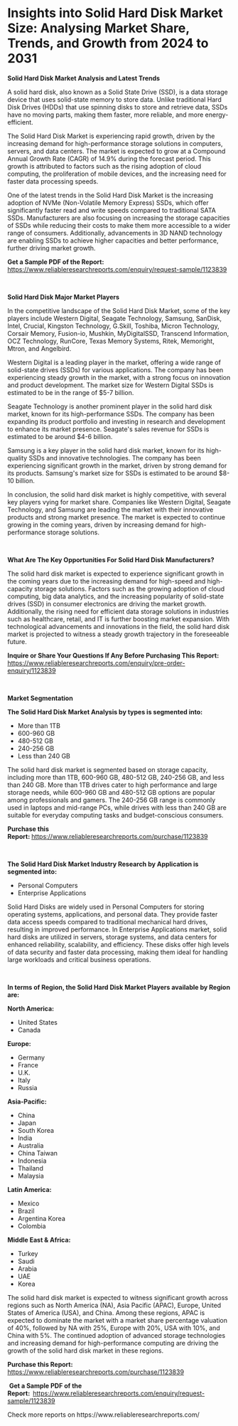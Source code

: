 <p><h1>Insights into Solid Hard Disk Market Size: Analysing Market Share, Trends, and Growth from 2024 to 2031</h1></p><p><strong>Solid Hard Disk Market Analysis and Latest Trends</strong></p>
<p><p>A solid hard disk, also known as a Solid State Drive (SSD), is a data storage device that uses solid-state memory to store data. Unlike traditional Hard Disk Drives (HDDs) that use spinning disks to store and retrieve data, SSDs have no moving parts, making them faster, more reliable, and more energy-efficient.</p><p>The Solid Hard Disk Market is experiencing rapid growth, driven by the increasing demand for high-performance storage solutions in computers, servers, and data centers. The market is expected to grow at a Compound Annual Growth Rate (CAGR) of 14.9% during the forecast period. This growth is attributed to factors such as the rising adoption of cloud computing, the proliferation of mobile devices, and the increasing need for faster data processing speeds.</p><p>One of the latest trends in the Solid Hard Disk Market is the increasing adoption of NVMe (Non-Volatile Memory Express) SSDs, which offer significantly faster read and write speeds compared to traditional SATA SSDs. Manufacturers are also focusing on increasing the storage capacities of SSDs while reducing their costs to make them more accessible to a wider range of consumers. Additionally, advancements in 3D NAND technology are enabling SSDs to achieve higher capacities and better performance, further driving market growth.</p></p>
<p><strong>Get a Sample PDF of the Report:&nbsp;</strong> <a href="https://www.reliableresearchreports.com/enquiry/request-sample/1123839">https://www.reliableresearchreports.com/enquiry/request-sample/1123839</a></p>
<p>&nbsp;</p>
<p><strong>Solid Hard Disk Major Market Players</strong></p>
<p><p>In the competitive landscape of the Solid Hard Disk Market, some of the key players include Western Digital, Seagate Technology, Samsung, SanDisk, Intel, Crucial, Kingston Technology, G.Skill, Toshiba, Micron Technology, Corsair Memory, Fusion-io, Mushkin, MyDigitalSSD, Transcend Information, OCZ Technology, RunCore, Texas Memory Systems, Ritek, Memoright, Mtron, and Angelbird.</p><p>Western Digital is a leading player in the market, offering a wide range of solid-state drives (SSDs) for various applications. The company has been experiencing steady growth in the market, with a strong focus on innovation and product development. The market size for Western Digital SSDs is estimated to be in the range of $5-7 billion.</p><p>Seagate Technology is another prominent player in the solid hard disk market, known for its high-performance SSDs. The company has been expanding its product portfolio and investing in research and development to enhance its market presence. Seagate's sales revenue for SSDs is estimated to be around $4-6 billion.</p><p>Samsung is a key player in the solid hard disk market, known for its high-quality SSDs and innovative technologies. The company has been experiencing significant growth in the market, driven by strong demand for its products. Samsung's market size for SSDs is estimated to be around $8-10 billion.</p><p>In conclusion, the solid hard disk market is highly competitive, with several key players vying for market share. Companies like Western Digital, Seagate Technology, and Samsung are leading the market with their innovative products and strong market presence. The market is expected to continue growing in the coming years, driven by increasing demand for high-performance storage solutions.</p></p>
<p>&nbsp;</p>
<p><strong>What Are The Key Opportunities For Solid Hard Disk Manufacturers?</strong></p>
<p><p>The solid hard disk market is expected to experience significant growth in the coming years due to the increasing demand for high-speed and high-capacity storage solutions. Factors such as the growing adoption of cloud computing, big data analytics, and the increasing popularity of solid-state drives (SSD) in consumer electronics are driving the market growth. Additionally, the rising need for efficient data storage solutions in industries such as healthcare, retail, and IT is further boosting market expansion. With technological advancements and innovations in the field, the solid hard disk market is projected to witness a steady growth trajectory in the foreseeable future.</p></p>
<p><strong>Inquire or Share Your Questions If Any Before Purchasing This Report:</strong> <a href="https://www.reliableresearchreports.com/enquiry/pre-order-enquiry/1123839">https://www.reliableresearchreports.com/enquiry/pre-order-enquiry/1123839</a></p>
<p>&nbsp;</p>
<p><strong>Market Segmentation</strong></p>
<p><strong>The Solid Hard Disk Market Analysis by types is segmented into:</strong></p>
<p><ul><li>More than 1TB</li><li>600-960 GB</li><li>480-512 GB</li><li>240-256 GB</li><li>Less than 240 GB</li></ul></p>
<p><p>The solid hard disk market is segmented based on storage capacity, including more than 1TB, 600-960 GB, 480-512 GB, 240-256 GB, and less than 240 GB. More than 1TB drives cater to high performance and large storage needs, while 600-960 GB and 480-512 GB options are popular among professionals and gamers. The 240-256 GB range is commonly used in laptops and mid-range PCs, while drives with less than 240 GB are suitable for everyday computing tasks and budget-conscious consumers.</p></p>
<p><strong>Purchase this Report:&nbsp;</strong><a href="https://www.reliableresearchreports.com/purchase/1123839">https://www.reliableresearchreports.com/purchase/1123839</a></p>
<p>&nbsp;</p>
<p><strong>The Solid Hard Disk Market Industry Research by Application is segmented into:</strong></p>
<p><ul><li>Personal Computers</li><li>Enterprise Applications</li></ul></p>
<p><p>Solid Hard Disks are widely used in Personal Computers for storing operating systems, applications, and personal data. They provide faster data access speeds compared to traditional mechanical hard drives, resulting in improved performance. In Enterprise Applications market, solid hard disks are utilized in servers, storage systems, and data centers for enhanced reliability, scalability, and efficiency. These disks offer high levels of data security and faster data processing, making them ideal for handling large workloads and critical business operations.</p></p>
<p>&nbsp;</p>
<p><strong>In terms of Region, the Solid Hard Disk Market Players available by Region are:</strong></p>
<p>
    <p> <strong> North America: </strong>
        <ul>
            <li>United States</li>
            <li>Canada</li>
        </ul>
        </p> 
    <p> <strong> Europe: </strong>
        <ul>
            <li>Germany</li>
            <li>France</li>
            <li>U.K.</li>
            <li>Italy</li>
            <li>Russia</li>
        </ul>
        </p> 
    <p> <strong> Asia-Pacific: </strong>
        <ul>
            <li>China</li>
            <li>Japan</li>
            <li>South Korea</li>
            <li>India</li>
            <li>Australia</li>
            <li>China Taiwan</li>
            <li>Indonesia</li>
            <li>Thailand</li>
            <li>Malaysia</li>
        </ul>
        </p> 
    <p> <strong> Latin America: </strong>
        <ul>
            <li>Mexico</li>
            <li>Brazil</li>
            <li>Argentina Korea</li>
            <li>Colombia</li>
        </ul>
        </p> 
    <p> <strong> Middle East & Africa: </strong>
        <ul>
            <li>Turkey</li>
            <li>Saudi</li>
            <li>Arabia</li>
            <li>UAE</li>
            <li>Korea</li>
        </ul>
    </p>
    </p>
<p><p>The solid hard disk market is expected to witness significant growth across regions such as North America (NA), Asia Pacific (APAC), Europe, United States of America (USA), and China. Among these regions, APAC is expected to dominate the market with a market share percentage valuation of 40%, followed by NA with 25%, Europe with 20%, USA with 10%, and China with 5%. The continued adoption of advanced storage technologies and increasing demand for high-performance computing are driving the growth of the solid hard disk market in these regions.</p></p>
<p><strong>Purchase this Report: </strong><a href="https://www.reliableresearchreports.com/purchase/1123839">https://www.reliableresearchreports.com/purchase/1123839</a></p>
<p>&nbsp;<strong>Get a Sample PDF of the Report:&nbsp;&nbsp;</strong><a href="https://www.reliableresearchreports.com/enquiry/request-sample/1123839">https://www.reliableresearchreports.com/enquiry/request-sample/1123839</a></p>
<p><strong></strong></p>
<p>Check more reports on https://www.reliableresearchreports.com/</p>